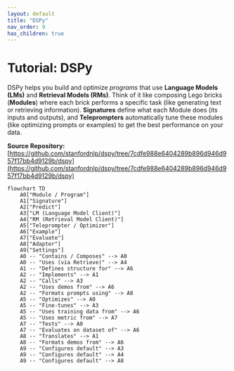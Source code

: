 ```yaml
---
layout: default
title: "DSPy"
nav_order: 9
has_children: true
---
```


# Tutorial: DSPy

DSPy helps you build and optimize *programs* that use **Language Models (LMs)** and **Retrieval Models (RMs)**.
Think of it like composing Lego bricks (**Modules**) where each brick performs a specific task (like generating text or retrieving information).
**Signatures** define what each Module does (its inputs and outputs), and **Teleprompters** automatically tune these modules (like optimizing prompts or examples) to get the best performance on your data.


**Source Repository:** [https://github.com/stanfordnlp/dspy/tree/7cdfe988e6404289b896d946d957f17bb4d9129b/dspy](https://github.com/stanfordnlp/dspy/tree/7cdfe988e6404289b896d946d957f17bb4d9129b/dspy)

```mermaid
flowchart TD
    A0["Module / Program"]
    A1["Signature"]
    A2["Predict"]
    A3["LM (Language Model Client)"]
    A4["RM (Retrieval Model Client)"]
    A5["Teleprompter / Optimizer"]
    A6["Example"]
    A7["Evaluate"]
    A8["Adapter"]
    A9["Settings"]
    A0 -- "Contains / Composes" --> A0
    A0 -- "Uses (via Retrieve)" --> A4
    A1 -- "Defines structure for" --> A6
    A2 -- "Implements" --> A1
    A2 -- "Calls" --> A3
    A2 -- "Uses demos from" --> A6
    A2 -- "Formats prompts using" --> A8
    A5 -- "Optimizes" --> A0
    A5 -- "Fine-tunes" --> A3
    A5 -- "Uses training data from" --> A6
    A5 -- "Uses metric from" --> A7
    A7 -- "Tests" --> A0
    A7 -- "Evaluates on dataset of" --> A6
    A8 -- "Translates" --> A1
    A8 -- "Formats demos from" --> A6
    A9 -- "Configures default" --> A3
    A9 -- "Configures default" --> A4
    A9 -- "Configures default" --> A8
```